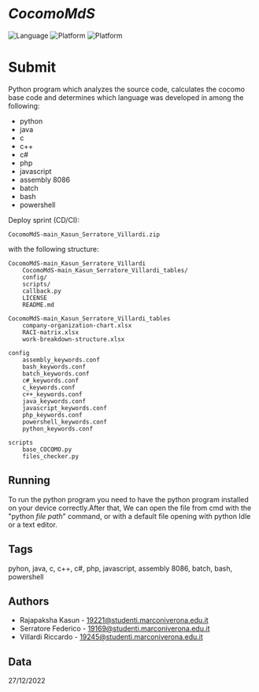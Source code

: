 ﻿# ___CocomoMdS___

![Language](https://img.shields.io/badge/Language-Python-green?style=flat) 
![Platform](https://img.shields.io/badge/OS%20platform%20supported-Linux-blue?style=flat)
![Platform](https://img.shields.io/badge/OS%20platform%20supported-Windows-blue?style=flat)

# **Submit**
Python program which analyzes the source code, calculates the cocomo base code and determines which language was developed in among the following:
- python
- java
- c
- c++
- c#
- php
- javascript
- assembly 8086
- batch
- bash
- powershell

Deploy sprint (CD/CI):

	CocomoMdS-main_Kasun_Serratore_Villardi.zip

with the following structure:

	CocomoMdS-main_Kasun_Serratore_Villardi
		CocomoMdS-main_Kasun_Serratore_Villardi_tables/
		config/
		scripts/
		callback.py
		LICENSE
		README.md
		
	CocomoMdS-main_Kasun_Serratore_Villardi_tables
		company-organization-chart.xlsx
		RACI-matrix.xlsx
		work-breakdown-structure.xlsx
		
	config
		assembly_keywords.conf
	    bash_keywords.conf
		batch_keywords.conf
		c#_keywords.conf
		c_keywords.conf
		c++_keywords.conf
		java_keywords.conf
		javascript_keywords.conf
		php_keywords.conf
		powershell_keywords.conf
		python_keywords.conf
	
	scripts
		base_COCOMO.py
		files_checker.py

## Running

To run the python program you need to have the python program installed on your device correctly.After that, We can open the file from cmd with the "python _file path_" command, or with a default file opening with python Idle or a text editor.

## Tags

pyhon, java, c, c++, c#, php, javascript, assembly 8086, batch, bash, powershell

## Authors

- Rajapaksha Kasun - 19221@studenti.marconiverona.edu.it
- Serratore Federico - 19169@studenti.marconiverona.edu.it
- Villardi Riccardo - 19245@studenti.marconiverona.edu.it

## Data

27/12/2022
